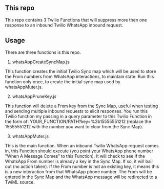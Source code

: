## This repo

This repo contains 3 Twilio Functions that will suppress more then one response to an inbound Twilio WhatsApp inbound request.

## Usage

There are three functions is this repo.

1. whatsAppCreateSyncMap.js

This function creates the initial Twilio Sync map which will be used to store the From numbers from WhatsApp interactions, to maintain state. Run this function only once, to create the initial sync map used by whatsAppMuter.js.

2. whatsAppPruneKey.js

This function will delete a From key from the Sync Map, useful when testing and sending multiple inbound requests to elicit responses. You run this Twilio function my passing in a query parameter to this Twilio Function in the form of: YOUR_FUNCTION/PATH?key=%2b15555551212 (replace the 15555551212 with the number you want to clear from the Sync Map).

3. whatsAppMuter.js

This is the main function. When an inbound Twilio WhatsApp request comes in, this Function should execute (you point your WhatsApp phone number "When A Message Comes" to this Function). It will check to see if the WhatsApp From number is already a key in the Sync Map. If so, it will bail out (no action taken). If the From number is not an existing key, it means this is a new interaction from that WhatsApp phone number. The From will be entered in the Sync Map and the WhatsApp message will be redirected to a TwiML source.

